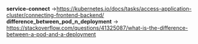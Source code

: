 **service-connect** ->https://kubernetes.io/docs/tasks/access-application-cluster/connecting-frontend-backend/
**difference_between_pod_n_deployment** -> https://stackoverflow.com/questions/41325087/what-is-the-difference-between-a-pod-and-a-deployment

